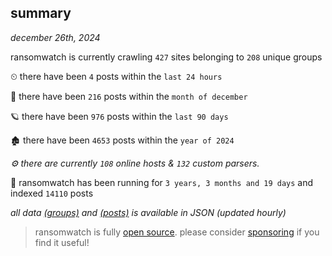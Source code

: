
## summary
_december 26th, 2024_

ransomwatch is currently crawling `427` sites belonging to `208` unique groups

⏲ there have been `4` posts within the `last 24 hours`

🦈 there have been `216` posts within the `month of december`

🪐 there have been `976` posts within the `last 90 days`

🏚 there have been `4653` posts within the `year of 2024`

_⚙️ there are currently `108` online hosts & `132` custom parsers._

🦕 ransomwatch has been running for `3 years, 3 months and 19 days` and indexed `14110` posts

_all data  [(groups)](http://ransomwhat.telemetry.ltd/groups) and [(posts)](http://ransomwhat.telemetry.ltd/posts) is available in JSON (updated hourly)_

> ransomwatch is fully [open source](https://github.com/joshhighet/ransomwatch#ransomwatch--). please consider [sponsoring](https://github.com/sponsors/joshhighet) if you find it useful!
